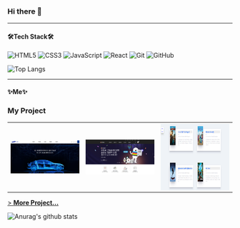 ### Hi there 👋

___

#### 🛠Tech Stack🛠

![HTML5](https://img.shields.io/badge/-HTML5-F05032?style=flat&logo=html5&logoColor=ffffff)
![CSS3](https://img.shields.io/badge/-CSS3-007ACC?style=flat&logo=css3)
![JavaScript](https://img.shields.io/badge/-JavaScript-%23F7DF1C?style=flat&logo=javascript&logoColor=000000&labelColor=%23F7DF1C&color=%23FFCE5A)
![React](https://img.shields.io/badge/-React-222222?style=flat&logo=react)
![Git](https://img.shields.io/badge/-Git-222222?style=flat&logo=Git)
![GitHub](https://img.shields.io/badge/-GitHub-303030?style=flat&logo=GitHub)

![Top Langs](https://github-readme-stats.vercel.app/api/top-langs/?username=dmswnlee&layout=compact&theme=tokyonight)

___

#### ✨Me✨

### My Project

<table>
  <tbody>
    <tr>
      <td>
         <a href="https://dmswnlee.github.io/samsung/" title="samsung">
          <img align="center" src="./samsung.png" width="300" alt-text="samsung">
        </a>
      </td>
      <td>
        <a href="https://dmswnlee.github.io/CJ-one/" title="CJ one">
          <img align="center" src="./cj.png" width="300" alt-text="CJ one">
        </a>
      </td>
      <td>
        <a href="https://dmswnlee.github.io/movie_app/" title="movie app">
        <img align="center" src="./movie.png" width="300" height="150" alt-text="movie react app">
          </a>
      </td>
    </tr>
  </tbody>
</table>

[> **More Project...**](https://github.com/dmswnlee?tab=repositories)

![Anurag's github stats](https://github-readme-stats.vercel.app/api?username=dmswnlee&show_icons=true&theme=tokyonight)


